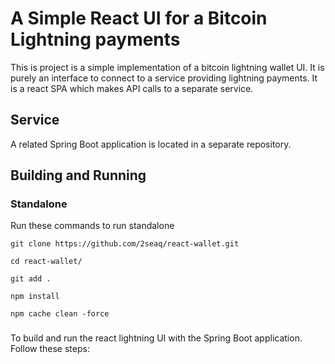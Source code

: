 # A Simple React UI for a Bitcoin Lightning payments

This is project is a simple implementation of a bitcoin lightning wallet UI. It is purely an interface to connect to a service providing lightning payments. It is a react SPA which makes API calls to a separate service.

## Service

A related Spring Boot application is located in a separate repository.


## Building and Running

### Standalone
Run these commands to run standalone
```
git clone https://github.com/2seaq/react-wallet.git

cd react-wallet/

git add .

npm install

npm cache clean -force 
```

###
To build and run the react lightning UI with the Spring Boot application. Follow these steps:

